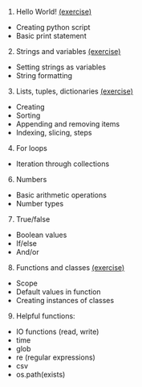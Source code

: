 1. Hello World! [(exercise)](exercises/1.md)
  * Creating python script
  * Basic print statement

2. Strings and variables [(exercise)](exercises/2.md)
  * Setting strings as variables
  * String formatting

3. Lists, tuples, dictionaries [(exercise)](exercises/3.md)
  * Creating
  * Sorting
  * Appending and removing items
  * Indexing, slicing, steps

4. For loops
  * Iteration through collections

6. Numbers
  * Basic arithmetic operations
  * Number types

7. True/false
  * Boolean values
  * If/else
  * And/or

8. Functions and classes [(exercise)](exercises/8.md)
  * Scope
  * Default values in function
  * Creating instances of classes

9. Helpful functions:
  * IO functions (read, write)
  * time
  * glob
  * re (regular expressions)
  * csv
  * os.path(exists)
